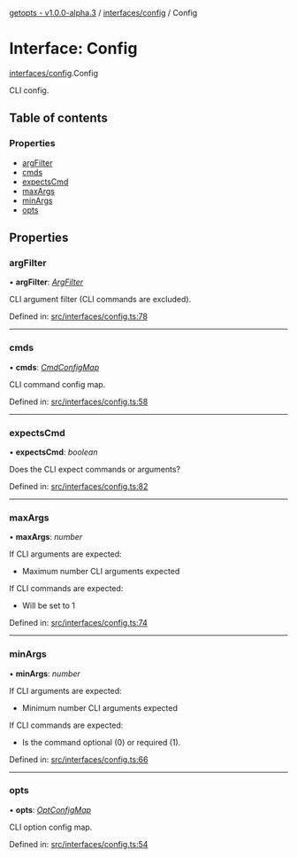 [getopts - v1.0.0-alpha.3](../README.md) / [interfaces/config](../modules/interfaces_config.md) / Config

# Interface: Config

[interfaces/config](../modules/interfaces_config.md).Config

CLI config.

## Table of contents

### Properties

- [argFilter](interfaces_config.config.md#argfilter)
- [cmds](interfaces_config.config.md#cmds)
- [expectsCmd](interfaces_config.config.md#expectscmd)
- [maxArgs](interfaces_config.config.md#maxargs)
- [minArgs](interfaces_config.config.md#minargs)
- [opts](interfaces_config.config.md#opts)

## Properties

### argFilter

• **argFilter**: [_ArgFilter_](interfaces_schema.argfilter.md)

CLI argument filter (CLI commands are excluded).

Defined in: [src/interfaces/config.ts:78](https://github.com/prasadrajandran/node-getopts/blob/1bad317/src/interfaces/config.ts#L78)

---

### cmds

• **cmds**: [_CmdConfigMap_](../modules/interfaces_config.md#cmdconfigmap)

CLI command config map.

Defined in: [src/interfaces/config.ts:58](https://github.com/prasadrajandran/node-getopts/blob/1bad317/src/interfaces/config.ts#L58)

---

### expectsCmd

• **expectsCmd**: _boolean_

Does the CLI expect commands or arguments?

Defined in: [src/interfaces/config.ts:82](https://github.com/prasadrajandran/node-getopts/blob/1bad317/src/interfaces/config.ts#L82)

---

### maxArgs

• **maxArgs**: _number_

If CLI arguments are expected:

- Maximum number CLI arguments expected

If CLI commands are expected:

- Will be set to 1

Defined in: [src/interfaces/config.ts:74](https://github.com/prasadrajandran/node-getopts/blob/1bad317/src/interfaces/config.ts#L74)

---

### minArgs

• **minArgs**: _number_

If CLI arguments are expected:

- Minimum number CLI arguments expected

If CLI commands are expected:

- Is the command optional (0) or required (1).

Defined in: [src/interfaces/config.ts:66](https://github.com/prasadrajandran/node-getopts/blob/1bad317/src/interfaces/config.ts#L66)

---

### opts

• **opts**: [_OptConfigMap_](../modules/interfaces_config.md#optconfigmap)

CLI option config map.

Defined in: [src/interfaces/config.ts:54](https://github.com/prasadrajandran/node-getopts/blob/1bad317/src/interfaces/config.ts#L54)
